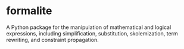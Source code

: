 # formalite
A Python package for the manipulation of mathematical and logical expressions, including simplification, substitution, skolemization, term rewriting, and constraint propagation.
